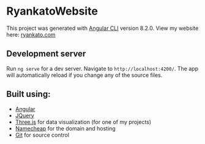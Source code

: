 # RyankatoWebsite

This project was generated with [Angular CLI](https://github.com/angular/angular-cli) version 8.2.0.
View my website here: <a target="_blank" rel="noopener noreferrer" href="http://ryankato.com">ryankato.com</a>

## Development server

Run `ng serve` for a dev server. Navigate to `http://localhost:4200/`. The app will automatically reload if you change any of the source files.

## Built using: 
* <a target="_blank" rel="noopener noreferrer" href="https://angular.io/">Angular</a>
* <a target="_blank" rel="noopener noreferrer" href="https://jquery.com/">JQuery</a>
* <a target="_blank" rel="noopener noreferrer" href="https://threejs.org/">Three.js</a> for data visualization (for one of my projects) 
* <a target="_blank" rel="noopener noreferrer" href="https://www.namecheap.com/">Namecheap</a> for the domain and hosting
* <a target="_blank" rel="noopener noreferrer" href="https://git-scm.com/">Git</a> for source control
